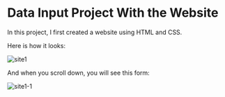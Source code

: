 # Data Input Project With the Website
In this project, I first created a website using HTML and CSS.

Here is how it looks:

![site1](https://github.com/user-attachments/assets/7c09b7eb-a573-48ac-a8bb-9ebbc3096299)

And when you scroll down, you will see this form:

![site1-1](https://github.com/user-attachments/assets/d93c8b8e-9058-4a13-ad16-d4f3b4240a8e)
